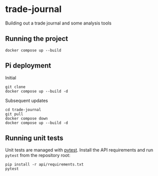# trade-journal
Building out a trade journal and some analysis tools

## Running the project

```
docker compose up --build
```

## Pi deployment
Initial
```
git clone
docker compose up --build -d
```
Subsequent updates
```
cd trade-journal
git pull
docker compose down
docker compose up --build -d
```

## Running unit tests

Unit tests are managed with [pytest](https://docs.pytest.org/).
Install the API requirements and run `pytest` from the repository root:

```
pip install -r api/requirements.txt
pytest
```
